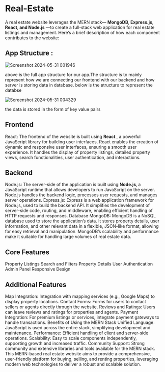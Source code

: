 # Real-Estate
A real estate website leverages the MERN stack— **MongoDB, Express.js, React, and Node.js**
—to create a full-stack web application for real estate listings and management. 
Here’s a brief description of how each component contributes to the website:

## App Structure : 


![Screenshot 2024-05-31 001946](https://github.com/aryanvyas16/Real-Estate/assets/113963972/414ef71b-4a65-4b37-a3c9-fe3c83f26758)

above is the full app structure for our app.The structure is to mainly represent how we are connecting our frontend with our backend and how server is storing data in database.
below is the atructure to represent the databse

![Screenshot 2024-05-31 004329](https://github.com/aryanvyas16/Real-Estate/assets/113963972/327ef3e0-2191-4ac7-b6df-c8363b9f826a)

the data is stored in the form of key value pairs

## Frontend
React: The frontend of the website is built using **React** , a powerful JavaScript library for building user interfaces. React enables the creation of dynamic and responsive user interfaces, ensuring a smooth user experience. 
It handles the display of property listings, detailed property views, search functionalities, user authentication, and interactions.

## Backend
Node.js: The server-side of the application is built using **Node.js**, a JavaScript runtime that allows developers to run JavaScript on the server. Node.js handles the backend logic, processes user requests, and manages server operations.
Express.js: Express is a web application framework for Node.js, used to build the backend API. It simplifies the development of server-side code, routing, and middleware, enabling efficient handling of HTTP requests and responses.
Database
MongoDB: MongoDB is a NoSQL database used to store the application’s data. It stores property details, user information, and other relevant data in a flexible, JSON-like format, allowing for easy retrieval and manipulation. MongoDB’s scalability and performance make it suitable for handling large volumes of real estate data.

## Core Features
Property Listings 
Search and Filters 
Property Details
User Authentication
Admin Panel
Responsive Design

## Additional Features
Map Integration: Integration with mapping services (e.g., Google Maps) to display property locations.
Contact Forms: Forms for users to contact sellers or agents directly through the website.
Reviews and Ratings: Users can leave reviews and ratings for properties and agents.
Payment Integration: For premium listings or services, integrate payment gateways to handle transactions.
Benefits of Using the MERN Stack
Unified Language: JavaScript is used across the entire stack, simplifying development and maintenance.
Performance: Efficient handling of client and server-side operations.
Scalability: Easy to scale components independently, supporting growth and increased traffic.
Community Support: Strong community and extensive libraries and tools available for the MERN stack.
This MERN-based real estate website aims to provide a comprehensive, user-friendly platform for buying, selling, and renting properties, leveraging modern web technologies to deliver a robust and scalable solution.
